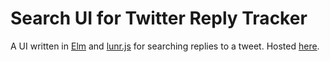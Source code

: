 # Search UI for Twitter Reply Tracker

A UI written in [Elm](http://elm-lang.org/) and [lunr.js](https://lunrjs.com/) for searching replies to a tweet.  Hosted [here](http://twitter-reply-tracker.s3-website.us-east-2.amazonaws.com/).

